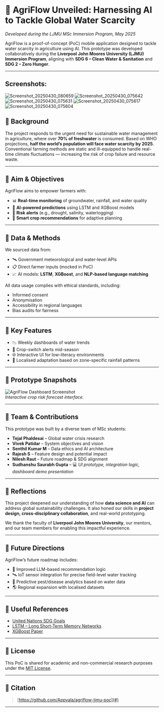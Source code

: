 # 🌾 AgriFlow Unveiled: Harnessing AI to Tackle Global Water Scarcity  
_Developed during the LJMU MSc Immersion Program, May 2025_

AgriFlow is a proof-of-concept (PoC) mobile application designed to tackle water scarcity in agriculture using AI. This prototype was developed collaboratively during the **Liverpool John Moores University (LJMU) Immersion Program**, aligning with **SDG 6 – Clean Water & Sanitation** and **SDG 2 – Zero Hunger**.

---
## Screenshots:

![Screenshot_20250430_080659](https://github.com/user-attachments/assets/18d0693c-73e4-4396-b75b-21908db70a34) ![Screenshot_20250430_075642](https://github.com/user-attachments/assets/06aef9a4-280d-4d25-b64e-0ed0e42b469c) ![Screenshot_20250430_075631](https://github.com/user-attachments/assets/97828564-5eb0-4c8e-951c-4d7dd660eee1) ![Screenshot_20250430_075617](https://github.com/user-attachments/assets/047e637b-13c7-4395-9609-702d8c682d9c) ![Screenshot_20250430_075604](https://github.com/user-attachments/assets/6cbb9657-88f3-43f8-a7d5-b67dc8b0c9a3)


## 🧭 Background

The project responds to the urgent need for sustainable water management in agriculture, where over **70% of freshwater** is consumed. Based on WHO projections, **half the world’s population will face water scarcity by 2025**. Conventional farming methods are static and ill-equipped to handle real-time climate fluctuations — increasing the risk of crop failure and resource waste.

---

## 🎯 Aim & Objectives

AgriFlow aims to empower farmers with:

- 📊 **Real-time monitoring** of groundwater, rainfall, and water quality
- 🤖 **AI-powered predictions** using LSTM and XGBoost models
- 🚨 **Risk alerts** (e.g., drought, salinity, waterlogging)
- 🌱 **Smart crop recommendations** for adaptive planning

---

## 🧪 Data & Methods

We sourced data from:

- 🛰 Government meteorological and water-level APIs  
- 📋 Direct farmer inputs (mocked in PoC)  
- 📈 AI models: **LSTM**, **XGBoost**, and **NLP-based language matching**

All data usage complies with ethical standards, including:
- Informed consent
- Anonymisation
- Accessibility in regional languages
- Bias audits for fairness

---

## 📲 Key Features

- 📉 Weekly dashboards of water trends  
- 🌿 Crop-switch alerts mid-season  
- 🌐 Interactive UI for low-literacy environments  
- 🚜 Localised adaptation based on zone-specific rainfall patterns

---

## 🧪 Prototype Snapshots

![AgriFlow Dashboard Screenshot](assets/dashboard.png)  
*Interactive crop risk forecast interface.*

---

## 👥 Team & Contributions

This prototype was built by a diverse team of MSc students:

- **Tejal Phaldesai** – Global water crisis research  
- **Vivek Patidar** – System objectives and vision  
- **Senthil Kumar M** – Data ethics and AI architecture  
- **Rajesh S** – Feature design and potential impact  
- **Nilesh Raut** – Future roadmap & SDG alignment  
- **Sudhanshu Saurabh Gupta** – 💻 _UI prototype, integration logic, dashboard demo presentation_

---

## 💬 Reflections

This project deepened our understanding of how **data science and AI** can address global sustainability challenges. It also honed our skills in **project design, cross-disciplinary collaboration**, and real-world prototyping.

We thank the faculty of **Liverpool John Moores University**, our mentors, and our team members for enabling this impactful experience.

---

## 🔮 Future Directions

AgriFlow’s future roadmap includes:

- 🧠 Improved LLM-based recommendation logic  
- 🛰 IoT sensor integration for precise field-level water tracking  
- 🐛 Predictive pest/disease analytics based on water data  
- 🌎 Regional expansion with localised datasets

---

## 🔗 Useful References

- [United Nations SDG Goals](https://sdgs.un.org/goals)
- [LSTM – Long Short-Term Memory Networks](https://colah.github.io/posts/2015-08-Understanding-LSTMs/)
- [XGBoost Paper](https://arxiv.org/abs/1603.02754)

---

## 📜 License

This PoC is shared for academic and non-commercial research purposes under the [MIT License](LICENSE).

---

## 🧾 Citation
  
> [https://github.com/Appvala/agriflow-ljmu-poc](#)

---

